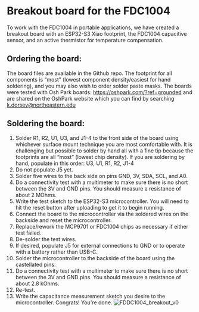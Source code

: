 # Breakout board for the FDC1004
To work with the FDC1004 in portable applications, we have created a breakout board with an ESP32-S3 Xiao footprint, the FDC1004 capacitive sensor, and an active thermistor for temperature compensation. 

## Ordering the board: 
The board files are available in the Github repo. The footprint for all components is “most” (lowest component density/easiest for hand soldering), and you may also wish to order solder paste masks. The boards were tested with Osh Park boards: https://oshpark.com/?ref=grounded and are shared on the OshPark website which you can find by searching k.dorsey@northeastern.edu 

## Soldering the board: 
1. Solder R1, R2, U1, U3, and J1-4 to the front side of the board using whichever surface mount technique you are most comfortable with. It is challenging but possible to solder by hand all with a fine tip because the footprints are all “most” (lowest chip density). If you are soldering by hand, populate in this order: U3, U1, R1, R2, J1-4
2. Do not populate J5 yet.
3. Solder five wires to the back side on pins GND, 3V, SDA, SCL, and A0. 
4. Do a connectivity test with a multimeter to make sure there is no short between the 3V and GND pins. You should measure a resistance of about 2 MOhms.
5. Write the test sketch to the ESP32-S3 microcontroller. You will need to hit the reset button after uploading to get it to begin running.
6. Connect the board to the microcontroller via the soldered wires on the backside and reset the microcontroller.
7. Replace/rework the MCP9701 or FDC1004 chips as necessary if either test failed. 
8. De-solder the test wires.
9. If desired, populate J5 for external connections to GND or to operate with a battery rather than USB-C.
10. Solder the microcontroller to the backside of the board using the castellated pins. 
11. Do a connectivity test with a multimeter to make sure there is no short between the 3V and GND pins. You should measure a resistance of about 2.8 kOhms.
12. Re-test.
13. Write the capacitance measurement sketch you desire to the microcontroller. Congrats! You're done.
![FDDC1004_breakout_v0](https://github.com/user-attachments/assets/30cb453d-c502-4af5-91b9-7214e580eecd)



